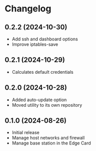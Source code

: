 # Changelog

## 0.2.2 (2024-10-30)

* Add ssh and dashboard options
* Improve iptables-save

## 0.2.1 (2024-10-29)

* Calculates default credentials

## 0.2.0 (2024-10-28)

* Added auto-update option
* Moved utility to its own repository

## 0.1.0 (2024-08-26)

* Initial release
* Manage host networks and firewall
* Manage base station in the Edge Card